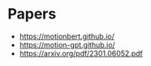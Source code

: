 # Papers 

- https://motionbert.github.io/
- https://motion-gpt.github.io/
- https://arxiv.org/pdf/2301.06052.pdf
